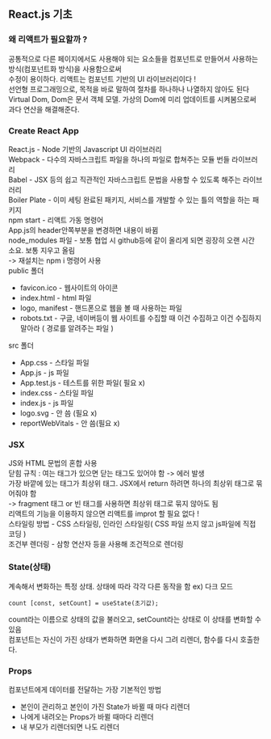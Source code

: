 ## React.js 기초
### 왜 리액트가 필요할까 ?
공통적으로 다른 페이지에서도 사용해야 되는 요소들을 컴포넌트로 만들어서 사용하는 방식(컴포넌트화 방식)을 사용함으로써  
수정이 용이하다. 리액트는 컴포넌트 기반의 UI 라이브러리이다 !  
선언형 프로그래밍으로, 목적을 바로 말하여 절차를 하나하나 나열하지 않아도 된다  
Virtual Dom, Dom은 문서 객체 모델. 가상의 Dom에 미리 업데이트를 시켜봄으로써 과다 연산을 해결해준다.

### Create React App
React.js - Node 기반의 Javascript UI 라이브러리  
Webpack - 다수의 자바스크립트 파일을 하나의 파일로 합쳐주는 모듈 번들 라이브러리  
Babel - JSX 등의 쉽고 직관적인 자바스크립트 문법을 사용할 수 있도록 해주는 라이브러리  
Boiler Plate - 이미 세팅 완료된 패키지, 서비스를 개발할 수 있는 틀의 역할을 하는 패키지  
npm start - 리액트 가동 명령어  
App.js의 header안쪽부분을 변경하면 내용이 바뀜  
node_modules 파일 - 보통 협업 시 github등에 같이 올리게 되면 굉장히 오랜 시간 소요. 보통 지우고 올림  
-> 재설치는 npm i 명령어 사용  
public 폴더
* favicon.ico - 웹사이트의 아이콘
* index.html - html 파일
* logo, manifest - 핸드폰으로 웹을 볼 때 사용하는 파일
* robots.txt - 구글, 네이버등이 웹 사이트를 수집할 때 이건 수집하고 이건 수집하지 말아라 ( 경로를 알려주는 파일 )

src 폴더
* App.css - 스타일 파일
* App.js - js 파일
* App.test.js - 테스트를 위한 파일( 필요 x)
* index.css - 스타일 파일
* index.js - js 파일
* logo.svg - 안 씀 (필요 x)
* reportWebVitals - 안 씀(필요 x)

### JSX
JS와 HTML 문법의 혼합 사용  
닫힘 규칙 : 여는 태그가 있으면 닫는 태그도 있어야 함 -> 에러 발생  
가장 바깥에 있는 태그가 최상위 태그. JSX에서 return 하려면 하나의 최상위 태그로 묶어줘야 함  
-> fragment 태그 or 빈 태그를 사용하면 최상위 태그로 묶지 않아도 됨  
리액트의 기능을 이용하지 않으면 리액트를 improt 할 필요 없다 !  
스타일링 방법 - CSS 스타일링, 인라인 스타일링( CSS 파일 쓰지 않고 js파일에 직접 코딩 )  
조건부 렌더링 - 삼항 연산자 등을 사용해 조건적으로 렌더링  

### State(상태)
계속해서 변화하는 특정 상태. 상태에 따라 각각 다른 동작을 함 ex) 다크 모드  
```
count [const, setCount] = useState(초기값);
```
count라는 이름으로 상태의 값을 불러오고, setCount라는 상태로 이 상태를 변화할 수 있음  
컴포넌트는 자신이 가진 상태가 변화하면 화면을 다시 그려 리렌더, 함수를 다시 호출한다.  

### Props
컴포넌트에게 데이터를 전달하는 가장 기본적인 방법
* 본인이 관리하고 본인이 가진 State가 바뀔 때 마다 리렌더
* 나에게 내려오는 Props가 바뀔 때마다 리렌더
* 내 부모가 리렌더되면 나도 리렌더  
